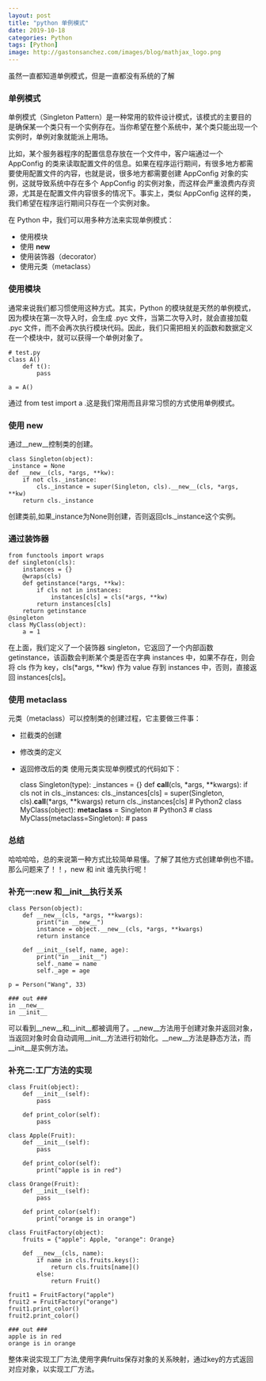 ```yaml
---
layout: post
title: "python 单例模式"
date: 2019-10-18
categories: Python
tags: [Python]
image: http://gastonsanchez.com/images/blog/mathjax_logo.png
---
```

虽然一直都知道单例模式，但是一直都没有系统的了解
<!-- more -->
### 单例模式
单例模式（Singleton Pattern）是一种常用的软件设计模式，该模式的主要目的是确保某一个类只有一个实例存在。当你希望在整个系统中，某个类只能出现一个实例时，单例对象就能派上用场。

比如，某个服务器程序的配置信息存放在一个文件中，客户端通过一个 AppConfig 的类来读取配置文件的信息。如果在程序运行期间，有很多地方都需要使用配置文件的内容，也就是说，很多地方都需要创建 AppConfig 对象的实例，这就导致系统中存在多个 AppConfig 的实例对象，而这样会严重浪费内存资源，尤其是在配置文件内容很多的情况下。事实上，类似 AppConfig 这样的类，我们希望在程序运行期间只存在一个实例对象。

在 Python 中，我们可以用多种方法来实现单例模式：

* 使用模块
* 使用 __new__
* 使用装饰器（decorator）
* 使用元类（metaclass）

### 使用模块
通常来说我们都习惯使用这种方式。其实，Python 的模块就是天然的单例模式，因为模块在第一次导入时，会生成 .pyc 文件，当第二次导入时，就会直接加载 .pyc 文件，而不会再次执行模块代码。因此，我们只需把相关的函数和数据定义在一个模块中，就可以获得一个单例对象了。
    
    # test.py
    class A()
        def t():
            pass
            
    a = A()

通过 from test import a .这是我们常用而且非常习惯的方式使用单例模式。

###  使用 __new__
通过__new__控制类的创建。

    class Singleton(object):
    _instance = None
    def __new__(cls, *args, **kw):
        if not cls._instance:
            cls._instance = super(Singleton, cls).__new__(cls, *args, **kw)  
        return cls._instance
        
创建类前,如果_instance为None则创建，否则返回cls._instance这个实例。

### 通过装饰器
    
    from functools import wraps
    def singleton(cls):
        instances = {}
        @wraps(cls)
        def getinstance(*args, **kw):
            if cls not in instances:
                instances[cls] = cls(*args, **kw)
            return instances[cls]
        return getinstance
    @singleton
    class MyClass(object):
        a = 1
        
在上面，我们定义了一个装饰器 singleton，它返回了一个内部函数 getinstance，该函数会判断某个类是否在字典 instances 中，如果不存在，则会将 cls 作为 key，cls(*args, **kw) 作为 value 存到 instances 中，否则，直接返回 instances[cls]。

### 使用 metaclass

元类（metaclass）可以控制类的创建过程，它主要做三件事：

* 拦截类的创建
* 修改类的定义
* 返回修改后的类
使用元类实现单例模式的代码如下：


    class Singleton(type):
        _instances = {}
        def __call__(cls, *args, **kwargs):
            if cls not in cls._instances:
                cls._instances[cls] = super(Singleton, cls).__call__(*args, **kwargs)
            return cls._instances[cls]
        # Python2
        class MyClass(object):
            __metaclass__ = Singleton
        # Python3
        # class MyClass(metaclass=Singleton):
        #    pass
        
### 总结
哈哈哈哈，总的来说第一种方式比较简单易懂。了解了其他方式创建单例也不错。那么问题来了！！，new 和 init 谁先执行呢！

### 补充一:__new__ 和__init__执行关系
    
    class Person(object):
        def __new__(cls, *args, **kwargs):
            print("in __new__")
            instance = object.__new__(cls, *args, **kwargs)
            return instance
    
        def __init__(self, name, age):
            print("in __init__")
            self._name = name
            self._age = age
    
    p = Person("Wang", 33)
    
    ### out ###
    in __new__
    in __init__

可以看到__new__和__init__都被调用了。__new__方法用于创建对象并返回对象，当返回对象时会自动调用__init__方法进行初始化。__new__方法是静态方法，而__init__是实例方法。


### 补充二:工厂方法的实现

    
    class Fruit(object):
        def __init__(self):
            pass
    
        def print_color(self):
            pass
    
    class Apple(Fruit):
        def __init__(self):
            pass
    
        def print_color(self):
            print("apple is in red")
    
    class Orange(Fruit):
        def __init__(self):
            pass
    
        def print_color(self):
            print("orange is in orange")
    
    class FruitFactory(object):
        fruits = {"apple": Apple, "orange": Orange}
    
        def __new__(cls, name):
            if name in cls.fruits.keys():  
                return cls.fruits[name]()
            else:
                return Fruit()
    
    fruit1 = FruitFactory("apple")
    fruit2 = FruitFactory("orange")
    fruit1.print_color()    
    fruit2.print_color()    
    
    ### out ### 
    apple is in red
    orange is in orange

整体来说实现工厂方法,使用字典fruits保存对象的关系映射，通过key的方式返回对应对象，以实现工厂方法。

    
    